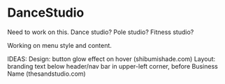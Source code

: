 # DanceStudio
Need to work on this. Dance studio? Pole studio? Fitness studio?

Working on menu style and content.

IDEAS:
Design: button glow effect on hover (shibumishade.com)
Layout: branding text below header/nav bar in upper-left corner, before Business Name (thesandstudio.com)
